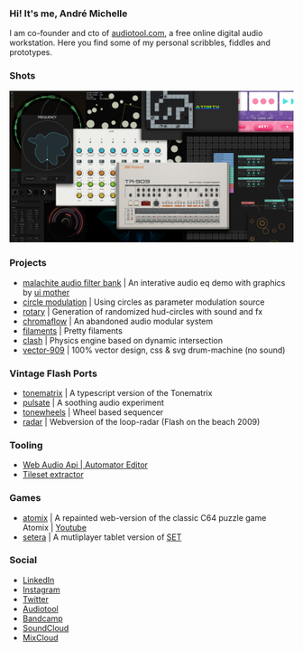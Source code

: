 ### Hi! It's me, André Michelle

I am co-founder and cto of [audiotool.com](https://audiotool.com), a free online digital audio workstation.
Here you find some of my personal scribbles, fiddles and prototypes.

### Shots
![alt works](works.png)

### Projects
* [malachite audio filter bank](https://github.com/andremichelle/malachite) | An interative audio eq demo with graphics by [ui mother](https://uimother.com/)
* [circle modulation](https://github.com/andremichelle/circle-modulation) | Using circles as parameter modulation source
* [rotary](https://github.com/andremichelle/rotary) | Generation of randomized hud-circles with sound and fx
* [chromaflow](https://github.com/andremichelle/chromaflow) | An abandoned audio modular system
* [filaments](https://github.com/andremichelle/filaments) | Pretty filaments
* [clash](https://github.com/andremichelle/clash) | Physics engine based on dynamic intersection
* [vector-909](https://github.com/andremichelle/vector-909) | 100% vector design, css & svg drum-machine (no sound)

### Vintage Flash Ports
* [tonematrix](https://github.com/andremichelle/tonematrix) | A typescript version of the Tonematrix
* [pulsate](https://github.com/andremichelle/pulsate) | A soothing audio experiment
* [tonewheels](https://github.com/andremichelle/tonewheels) | Wheel based sequencer
* [radar](https://github.com/andremichelle/radar) | Webversion of the loop-radar (Flash on the beach 2009)

### Tooling
* [Web Audio Api | Automator Editor](https://github.com/andremichelle/web-audio-api-automator)
* [Tileset extractor](https://github.com/andremichelle/platforms)

### Games
* [atomix](https://github.com/andremichelle/filaments) | A repainted web-version of the classic C64 puzzle game Atomix | [Youtube](https://www.youtube.com/watch?v=Tgn_2__t9_Y)
* [setera](https://github.com/andremichelle/setara) | A mutliplayer tablet version of [SET](https://en.wikipedia.org/wiki/Set_(card_game))

### Social
* [LinkedIn](https://www.linkedin.com/in/andremichelle/)
* [Instagram](https://www.instagram.com/ndrmch2l/)
* [Twitter](https://twitter.com/andremichelle)
* [Audiotool](https://www.audiotool.com/user/andremichelle/)
* [Bandcamp](https://andremichelle.bandcamp.com/)
* [SoundCloud](https://soundcloud.com/andremichelle)
* [MixCloud](https://www.mixcloud.com/AndreMichelle/)
